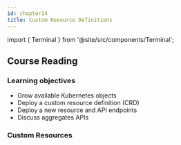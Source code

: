 ```yaml
---
id: chapter14
title: Custom Resource Definitions
---
```


import { Terminal } from '@site/src/components/Terminal';

## Course Reading

### Learning objectives

- Grow available Kubernetes objects
- Deploy a custom resource definition (CRD)
- Deploy a new resource and API endpoints
- Discuss aggregates APIs


### Custom Resources



